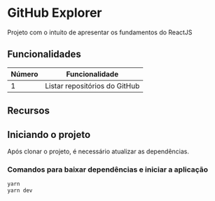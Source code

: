 # GitHub Explorer

Projeto com o intuito de apresentar os fundamentos do ReactJS

## Funcionalidades

| Número | Funcionalidade |
| - | - |
| 1 | Listar repositórios do GitHub |

## Recursos

## Iniciando o projeto

Após clonar o projeto, é necessário atualizar as dependências.

### Comandos para baixar dependências e iniciar a aplicação

```bash
yarn
yarn dev
```
